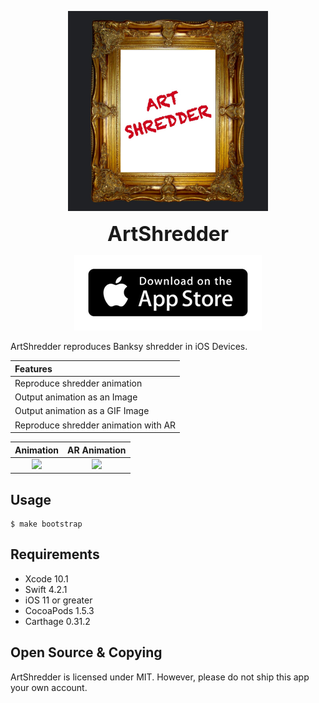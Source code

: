 <p align="center">
  <a href="https://itunes.apple.com/app/id1439126672?mt=8">
    <img src="./Images/icon.png" width="320px" />
  </a>
</p>
<p align="center">
  <b>
    <font size="6">ArtShredder</font>
  </b>
</p>
<p align="center">
  <a href="https://itunes.apple.com/app/id1439126672?mt=8">
    <img src="./Images/Download_on_the_App_Store_Badge.png" />
  </a>
</p>

ArtShredder reproduces Banksy shredder in iOS Devices.

| Features |
| :- |
| Reproduce shredder animation |
| Output animation as an Image |
| Output animation as a GIF Image |
| Reproduce shredder animation with AR |

| Animation | AR Animation |
| :-: | :-: |
| ![](./Images/anim.gif) | ![](./Images/ar.gif) |

## Usage

```
$ make bootstrap
```

## Requirements

- Xcode 10.1
- Swift 4.2.1
- iOS 11 or greater
- CocoaPods 1.5.3
- Carthage 0.31.2

## Open Source & Copying

ArtShredder is licensed under MIT.
However, please do not ship this app your own account.
